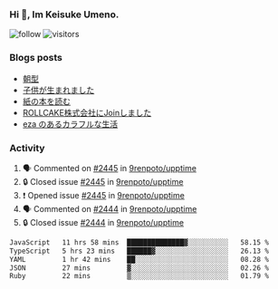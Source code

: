 ### Hi 👋, Im Keisuke Umeno.

<!--
**9renpoto/9renpoto** is a ✨ _special_ ✨ repository because its `README.md` (this file) appears on your GitHub profile.

Here are some ideas to get you started:

- 🔭 I’m currently working on ...
- 🌱 I’m currently learning ...
- 👯 I’m looking to collaborate on ...
- 🤔 I’m looking for help with ...
- 💬 Ask me about ...
- 📫 How to reach me: ...
- 😄 Pronouns: ...
- ⚡ Fun fact: ...
-->

![follow](https://img.shields.io/github/followers/9renpoto?label=Follow&style=social)
![visitors](https://komarev.com/ghpvc/?username=9renpoto&label=Profile%20views&color=0e75b6&style=flat)

### Blogs posts

<!-- BLOG-POST-LIST:START -->
- [朝型](https://9renpoto.win/entry/2024/05/29/im-an-early)
- [子供が生まれました](https://9renpoto.win/entry/2024/04/18/hello-world)
- [紙の本を読む](https://9renpoto.win/entry/2024/02/25/reading-papar-book)
- [ROLLCAKE株式会社にJoinしました](https://9renpoto.win/entry/2024/02/11/join)
- [eza のあるカラフルな生活](https://9renpoto.win/entry/2024/02/01/eza)
<!-- BLOG-POST-LIST:END -->

### Activity

<!--START_SECTION:activity-->
1. 🗣 Commented on [#2445](https://github.com/9renpoto/upptime/issues/2445#issuecomment-2194300520) in [9renpoto/upptime](https://github.com/9renpoto/upptime)
2. 🔒 Closed issue [#2445](https://github.com/9renpoto/upptime/issues/2445) in [9renpoto/upptime](https://github.com/9renpoto/upptime)
3. ❗ Opened issue [#2445](https://github.com/9renpoto/upptime/issues/2445) in [9renpoto/upptime](https://github.com/9renpoto/upptime)
4. 🗣 Commented on [#2444](https://github.com/9renpoto/upptime/issues/2444#issuecomment-2194141720) in [9renpoto/upptime](https://github.com/9renpoto/upptime)
5. 🔒 Closed issue [#2444](https://github.com/9renpoto/upptime/issues/2444) in [9renpoto/upptime](https://github.com/9renpoto/upptime)
<!--END_SECTION:activity-->

<!--START_SECTION:waka-->

```txt
JavaScript   11 hrs 58 mins  ██████████████▓░░░░░░░░░░   58.15 %
TypeScript   5 hrs 23 mins   ██████▓░░░░░░░░░░░░░░░░░░   26.13 %
YAML         1 hr 42 mins    ██░░░░░░░░░░░░░░░░░░░░░░░   08.28 %
JSON         27 mins         ▓░░░░░░░░░░░░░░░░░░░░░░░░   02.26 %
Ruby         22 mins         ▒░░░░░░░░░░░░░░░░░░░░░░░░   01.79 %
```

<!--END_SECTION:waka-->
